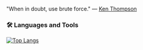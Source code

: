 "When in doubt, use brute force." — [Ken Thompson](https://en.wikipedia.org/wiki/Ken_Thompson)

### 🛠️ Languages and Tools
[![Top Langs](https://github-readme-stats.vercel.app/api/top-langs/?username=g8rdier&layout=compact&theme=dark)](https://github.com/anuraghazra/github-readme-stats)
